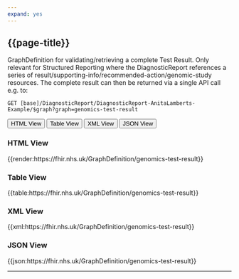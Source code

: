 ```yaml
---
expand: yes
---
```

## {{page-title}}

GraphDefinition for validating/retrieving a complete Test Result. Only relevant for Structured Reporting where the DiagnosticReport references a series of result/supporting-info/recommended-action/genomic-study resources. The complete result can then be returned via a single API call e.g. to:

```
GET [base]/DiagnosticReport/DiagnosticReport-AnitaLamberts-Example/$graph?graph=genomics-test-result
```

<div class="tab">
 <button class="tablinks active" onclick="openTab(event, 'HTML View')">HTML View</button>
 <button class="tablinks" onclick="openTab(event, 'Table View')">Table View</button>
  <button class="tablinks" onclick="openTab(event, 'XML View')">XML View</button>
  <button class="tablinks" onclick="openTab(event, 'JSON View')">JSON View</button>
</div>

<div id="HTML View" class="tabcontent" style="display:block">
  <h3>HTML View</h3>
{{render:https://fhir.nhs.uk/GraphDefinition/genomics-test-result}}
</div>

<div id="Table View" class="tabcontent">
  <h3>Table View</h3>
{{table:https://fhir.nhs.uk/GraphDefinition/genomics-test-result}}
</div>

<div id="XML View" class="tabcontent">
  <h3>XML View</h3>
{{xml:https://fhir.nhs.uk/GraphDefinition/genomics-test-result}}
</div>

<div id="JSON View" class="tabcontent">
  <h3>JSON View</h3>
{{json:https://fhir.nhs.uk/GraphDefinition/genomics-test-result}}
</div>

---